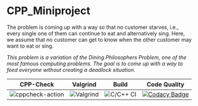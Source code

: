 # CPP_Miniproject
The problem is coming up with a way so that no customer starves, i.e., every single one of them can continue to eat and alternatively sing. Here, we assume that no customer can get to know when the other customer may want to eat or sing.

*This problem is a variation of the Dining Philosophers Problem, one of the most famous computing problems. The goal is to come up with a way to feed everyone without creating a deadlock situation.*


|CPP-Check|Valgrind|Build|Code Quality|
|---------|--------|-----|------------|
|![cppcheck-action](https://github.com/99002658/CPP_Miniproject/workflows/cppcheck-action/badge.svg)|![Valgrind](https://github.com/99002658/CPP_Miniproject/workflows/Valgrind/badge.svg)|![C/C++ CI](https://github.com/99002658/CPP_Miniproject/workflows/C/C++%20CI/badge.svg)|[![Codacy Badge](https://app.codacy.com/project/badge/Grade/ec5b0598b919450da563e877cfdb2baa)](https://www.codacy.com/gh/99002658/CPP_Miniproject/dashboard?utm_source=github.com&amp;utm_medium=referral&amp;utm_content=99002658/CPP_Miniproject&amp;utm_campaign=Badge_Grade)|
